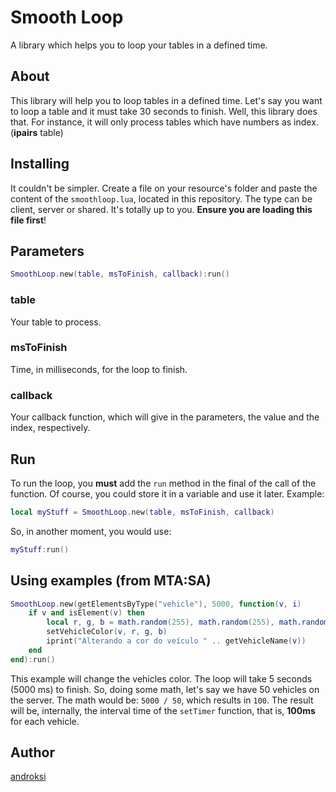 # Smooth Loop
A library which helps you to loop your tables in a defined time.

## About
This library will help you to loop tables in a defined time. Let's say you want to loop a table and it must take 30 seconds to finish. Well, this library does that. For instance, it will only process tables which have numbers as index. (**ipairs** table)

## Installing
It couldn't be simpler. Create a file on your resource's folder and paste the content of the `smoothloop.lua`, located in this repository. The type can be client, server or shared. It's totally up to you. **Ensure you are loading this file first**!

## Parameters
```lua
SmoothLoop.new(table, msToFinish, callback):run()
```

### table
Your table to process.

### msToFinish
Time, in milliseconds, for the loop to finish.

### callback
Your callback function, which will give in the parameters, the value and the index, respectively.

## Run
To run the loop, you **must** add the `run` method in the final of the call of the function. Of course, you could store it in a variable and use it later. Example:
```lua
local myStuff = SmoothLoop.new(table, msToFinish, callback)
```
So, in another moment, you would use:
```lua
myStuff:run()
```

## Using examples (from MTA:SA)
```lua
SmoothLoop.new(getElementsByType("vehicle"), 5000, function(v, i)
    if v and isElement(v) then
        local r, g, b = math.random(255), math.random(255), math.random(255)
        setVehicleColor(v, r, g, b)
        iprint("Alterando a cor do veículo " .. getVehicleName(v))
    end
end):run()
```
This example will change the vehicles color. The loop will take 5 seconds (5000 ms) to finish. So, doing some math, let's say we have 50 vehicles on the server. The math would be:
`5000 / 50`, which results in `100`. The result will be, internally, the interval time of the `setTimer` function, that is, **100ms** for each vehicle.

## Author
[androksi](https://forum.mtasa.com/profile/50045-androksi/)
